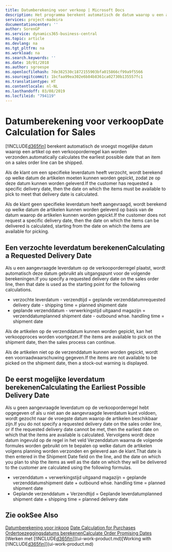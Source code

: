 ```yaml
---
title: Datumberekening voor verkoop | Microsoft Docs
description: Het programma berekent automatisch de datum waarop u een artikel moet bestellen zodat u het op een bepaalde datum in voorraad hebt. Dit is de datum waarop u kunt verwachten dat artikelen die op een bepaalde datum zijn besteld beschikbaar zijn om te worden gepickt.
services: project-madeira
documentationcenter: ''
author: SorenGP
ms.service: dynamics365-business-central
ms.topic: article
ms.devlang: na
ms.tgt_pltfrm: na
ms.workload: na
ms.search.keywords: ''
ms.date: 10/01/2018
ms.author: sgroespe
ms.openlocfilehash: 7de382530c1872155903bfa015866cf99a9f5566
ms.sourcegitcommit: 1bcfaa99ea302e6b84b8361ca02730b135557fc1
ms.translationtype: HT
ms.contentlocale: nl-NL
ms.lasthandoff: 03/08/2019
ms.locfileid: "794119"
---
```

# <a name="date-calculation-for-sales"></a><span data-ttu-id="d3f8e-104">Datumberekening voor verkoop</span><span class="sxs-lookup"><span data-stu-id="d3f8e-104">Date Calculation for Sales</span></span>
[!INCLUDE[d365fin](includes/d365fin_md.md)] <span data-ttu-id="d3f8e-105">berekent automatisch de vroegst mogelijke datum waarop een artikel op een verkooporderregel kan worden verzonden.</span><span class="sxs-lookup"><span data-stu-id="d3f8e-105">automatically calculates the earliest possible date that an item on a sales order line can be shipped.</span></span>

<span data-ttu-id="d3f8e-106">Als de klant om een specifieke leverdatum heeft verzocht, wordt berekend op welke datum de artikelen moeten kunnen worden gepickt, zodat ze op deze datum kunnen worden geleverd.</span><span class="sxs-lookup"><span data-stu-id="d3f8e-106">If the customer has requested a specific delivery date, then the date on which the items must be available to pick to meet that delivery date is calculated.</span></span>

<span data-ttu-id="d3f8e-107">Als de klant geen specifieke leverdatum heeft aangevraagd, wordt berekend op welke datum de artikelen kunnen worden geleverd op basis van de datum waarop de artikelen kunnen worden gepickt.</span><span class="sxs-lookup"><span data-stu-id="d3f8e-107">If the customer does not request a specific delivery date, then the date on which the items can be delivered is calculated, starting from the date on which the items are available for picking.</span></span>

## <a name="calculating-a-requested-delivery-date"></a><span data-ttu-id="d3f8e-108">Een verzochte leverdatum berekenen</span><span class="sxs-lookup"><span data-stu-id="d3f8e-108">Calculating a Requested Delivery Date</span></span>
<span data-ttu-id="d3f8e-109">Als u een aangevraagde leverdatum op de verkooporderregel plaatst, wordt automatisch deze datum gebruikt als uitgangspunt voor de volgende berekeningen.</span><span class="sxs-lookup"><span data-stu-id="d3f8e-109">If you specify a requested delivery date on the sales order line, then that date is used as the starting point for the following calculations.</span></span>

- <span data-ttu-id="d3f8e-110">verzochte leverdatum - verzendtijd = geplande verzenddatum</span><span class="sxs-lookup"><span data-stu-id="d3f8e-110">requested delivery date - shipping time = planned shipment date</span></span>
- <span data-ttu-id="d3f8e-111">geplande verzenddatum - verwerkingstijd uitgaand magazijn = verzenddatum</span><span class="sxs-lookup"><span data-stu-id="d3f8e-111">planned shipment date - outbound whse. handling time = shipment date</span></span>

<span data-ttu-id="d3f8e-112">Als de artikelen op de verzenddatum kunnen worden gepickt, kan het verkoopproces worden voortgezet.</span><span class="sxs-lookup"><span data-stu-id="d3f8e-112">If the items are available to pick on the shipment date, then the sales process can continue.</span></span>

<span data-ttu-id="d3f8e-113">Als de artikelen niet op de verzenddatum kunnen worden gepickt, wordt een voorraadwaarschuwing gegeven.</span><span class="sxs-lookup"><span data-stu-id="d3f8e-113">If the items are not available to be picked on the shipment date, then a stock-out warning is displayed.</span></span>

## <a name="calculating-the-earliest-possible-delivery-date"></a><span data-ttu-id="d3f8e-114">De eerst mogelijke leverdatum berekenen</span><span class="sxs-lookup"><span data-stu-id="d3f8e-114">Calculating the Earliest Possible Delivery Date</span></span>
<span data-ttu-id="d3f8e-115">Als u geen aangevraagde leverdatum op de verkooporderregel hebt opgegeven of als u niet aan de aangevraagde leverdatum kunt voldoen, wordt gezocht naar de vroegste datum waarop de artikelen beschikbaar zijn.</span><span class="sxs-lookup"><span data-stu-id="d3f8e-115">If you do not specify a requested delivery date on the sales order line, or if the requested delivery date cannot be met, then the earliest date on which that the items are available is calculated.</span></span> <span data-ttu-id="d3f8e-116">Vervolgens wordt deze datum ingevuld op de regel in het veld Verzenddatum waarna de volgende formules worden gebruikt om te bepalen op welke datum de artikelen volgens planning worden verzonden en geleverd aan de klant.</span><span class="sxs-lookup"><span data-stu-id="d3f8e-116">That date is then entered in the Shipment Date field on the line, and the date on which you plan to ship the items as well as the date on which they will be delivered to the customer are calculated using the following formulas.</span></span>

- <span data-ttu-id="d3f8e-117">verzenddatum + verwerkingstijd uitgaand magazijn = geplande verzenddatum</span><span class="sxs-lookup"><span data-stu-id="d3f8e-117">shipment date + outbound whse. handling time = planned shipment date</span></span>
- <span data-ttu-id="d3f8e-118">Geplande verzenddatum + Verzendtijd = Geplande leverdatum</span><span class="sxs-lookup"><span data-stu-id="d3f8e-118">planned shipment date + shipping time = planned delivery date</span></span>


## <a name="see-also"></a><span data-ttu-id="d3f8e-119">Zie ook</span><span class="sxs-lookup"><span data-stu-id="d3f8e-119">See Also</span></span>  
 <span data-ttu-id="d3f8e-120">[Datumberekening voor inkoop](purchasing-date-calculation-for-purchases.md) </span><span class="sxs-lookup"><span data-stu-id="d3f8e-120">[Date Calculation for Purchases](purchasing-date-calculation-for-purchases.md) </span></span>  
 [<span data-ttu-id="d3f8e-121">Ordertoezeggingsdatums berekenen</span><span class="sxs-lookup"><span data-stu-id="d3f8e-121">Calculate Order Promising Dates</span></span>](sales-how-to-calculate-order-promising-dates.md)  
 <span data-ttu-id="d3f8e-122">[Werken met [!INCLUDE[d365fin](includes/d365fin_md.md)]](ui-work-product.md)</span><span class="sxs-lookup"><span data-stu-id="d3f8e-122">[Working with [!INCLUDE[d365fin](includes/d365fin_md.md)]](ui-work-product.md)</span></span>
